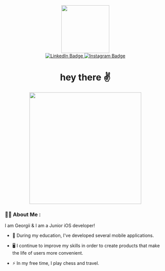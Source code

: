 <div id="header" align="center">
  <img src="https://media.giphy.com/media/fmkYSBlJt3XjNF6p9c/giphy.gif" width="150"/>
</div>
<div align="center">
  <a href="https://www.linkedin.com/in/georgiy-neguritsa-8a502b1a7/">
    <img src="https://img.shields.io/badge/LinkedIn-blue?style=for-the-badge&logo=linkedin&logoColor=white" alt="LinkedIn Badge"/>
  </a>
  <a href="https://www.instagram.com/neguritsa_georgiy/">
    <img src="https://img.shields.io/badge/Instagram-crimson?logo=Instagram&logoColor=white&style=for-the-badge" alt="Instagram Badge"/>
  </a>
</div>
<div align="center">
  <img src="https://komarev.com/ghpvc/?username=georgii-n&style=flat-square&color=blue" alt=""/> 
</div>

<h1 align="center">
  hey there  ✌️
</h1>

<div align="center">
  <img src="https://github.com/Georgii-N/Georgii-N/assets/62737451/4109e05c-0861-4d12-806b-be5e6851f9a3" width="350" />
</div>

### :man_technologist: About Me :
I am Georgii & I am a Junior iOS developer!

- :telescope: During my education, I've developed several mobile applications.

- :desktop_computer: I continue to improve my skills in order to create products that make the life of users more convenient.

- :zap: In my free time, I play chess and travel.


